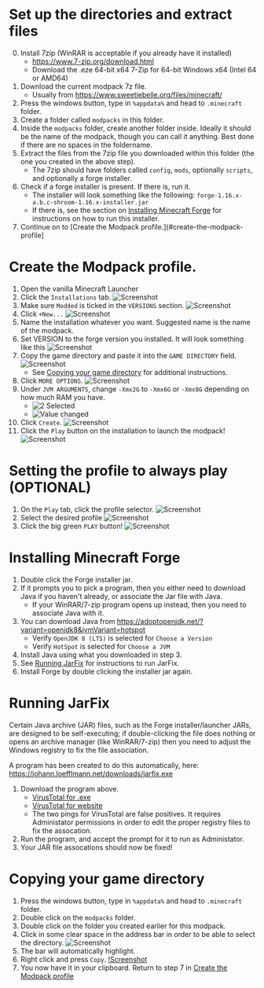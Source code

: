 # Set up the directories and extract files

0. Install 7zip (WinRAR is acceptable if you already have it installed)
    * https://www.7-zip.org/download.html
    * Download the .eze 64-bit x64 7-Zip for 64-bit Windows x64 (Intel 64 or AMD64)
1. Download the current modpack 7z file.
    * Usually from https://www.sweetiebelle.org/files/minecraft/
2. Press the windows button, type in `%appdata%` and head to `.minecraft` folder.
3. Create a folder called `modpacks` in this folder.
4. Inside the `modpacks` folder, create another folder inside. Ideally it should be the name of the modpack, though you can call it anything. Best done if there are no spaces in the foldername.
5. Extract the files from the 7zip file you downloaded within this folder (the one you created in the above step).
    * The 7zip should have folders called `config`, `mods`, optionally `scripts`, and optionally a forge installer.
6. Check if a forge installer is present. If there is, run it.
    * The installer will look something like the following: `forge-1.16.x-a.b.c-shroom-1.16.x-installer.jar`
    * If there is, see the section on [Installing Minecraft Forge](#installing-minecraft-forge) for instructions on how to run this installer.
7. Continue on to [Create the Modpack profile.](#create-the-modpack-profile]

# Create the Modpack profile.
1. Open the vanilla Minecraft Launcher
2. Click the `Installations` tab. ![Screenshot](https://i.imgur.com/Ce0icx2.png)
3. Make sure `Modded` is ticked in the `VERSIONS` section. ![Screenshot](https://i.imgur.com/WWJlRwu.png)
4. Click `+New...` ![Screenshot](https://i.imgur.com/RjK0ecF.png)
5. Name the installation whatever you want. Suggested name is the name of the modpack.
6. Set VERSION to the forge version you installed. It will look something like this ![Screenshot](https://i.imgur.com/nftYAQm.png)
7. Copy the game directory and paste it into the `GAME DIRECTORY` field. ![Screenshot](https://i.imgur.com/BHl3MqT.png)
    * See [Copying your game directory](#copying-your-game-directory) for additional instructions.
8. Click `MORE OPTIONS`. ![Screenshot](https://i.imgur.com/T4wOFeO.png)
9. Under `JVM ARGUMENTS`, change `-Xmx2G` to `-Xmx6G` or `-Xmx8G` depending on how much RAM you have.
    * ![2 Selected](https://i.imgur.com/GQjIGIt.png)
    * ![Value changed](https://i.imgur.com/bwMlZUP.png)
10. Click `Create`. ![Screenshot](https://i.imgur.com/qSnRHhq.png)
11. Click the `Play` button on the installation to launch the modpack! ![Screenshot](https://i.imgur.com/jqo0MGk.png)


# Setting the profile to always play (OPTIONAL)
1. On the `Play` tab, click the profile selector. ![Screenshot](https://i.imgur.com/WSI1eqw.png)
2. Select the desired profile ![Screenshot](https://i.imgur.com/kgcqI1S.png)
3. Click the big green `PLAY` button! ![Screenshot](https://i.imgur.com/gDPRGNT.png)


# Installing Minecraft Forge
1. Double click the Forge installer jar.
2. If it prompts you to pick a program, then you either need to download Java if you haven't already, or associate the Jar file with Java.
    * If your WinRAR/7-zip program opens up instead, then you need to associate Java with it.
3. You can download Java from https://adoptopenjdk.net/?variant=openjdk8&jvmVariant=hotspot
    * Verify `OpenJDK 8 (LTS)` is selected for `Choose a Version`
    * Verify `HotSpot` is selected for `Choose a JVM`
4. Install Java using what you downloaded in step 3.
5. See [Running JarFix](#running-jarfix) for instructions to run JarFix.
6. Install Forge by double clicking the installer jar again.

# Running JarFix
Certain Java archive (JAR) files, such as the Forge installer/launcher JARs, are designed to be self-executing; if double-clicking the file does nothing or opens an archive manager (like WinRAR/7-zip) then you need to adjust the Windows registry to fix the file association.

A program has been created to do this automatically, here: https://johann.loefflmann.net/downloads/jarfix.exe

1. Download the program above. 
    * [VirusTotal for .exe](https://www.virustotal.com/gui/file/3a00c5b808954e9dca76418506eacec9cb1cb0fd844318a896ebae787f5eaae2/detection)
    * [VirusTotal for website](https://www.virustotal.com/gui/url/f47cf8195f045c0cbd8cd81d5a7992776868e44743d9ab6ecf60c87683c1d2e7/detection)
    * The two pings for VirusTotal are false positives. It requires Administator permissions in order to edit the proper registry files to fix the assocation.
2. Run the program, and accept the prompt for it to run as Administator.
3. Your JAR file assocations should now be fixed!

# Copying your game directory
1. Press the windows button, type in `%appdata%` and head to `.minecraft` folder.
2. Double click on the `modpacks` folder.
3. Double click on the folder you created earlier for this modpack.
4. Click in some clear space in the address bar in order to be able to select the directory. ![Screenshot](https://i.imgur.com/8IeNyUQ.png)
5. The bar will automatically highlight.
6. Right click and press `Copy`. [!Screenshot](https://i.imgur.com/MBgQxsV.png)
7. You now have it in your clipboard. Return to step 7 in [Create the Modpack profile](#create-the-modpack-profile)